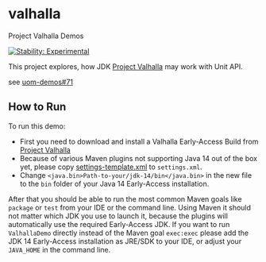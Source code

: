 valhalla
=========

Project Valhalla Demos

[![Stability: Experimental](https://masterminds.github.io/stability/experimental.svg)](https://masterminds.github.io/stability/experimental.html)

This project explores, how JDK [Project Valhalla](https://jdk.java.net/valhalla/) may work with Unit API.

see [uom-demos#71](https://github.com/unitsofmeasurement/uom-demos/issues/71)

How to Run
-------------------------------------
To run this demo:
- First you need to download and install a Valhalla Early-Access Build from [Project Valhalla](https://jdk.java.net/valhalla/) 
- Because of various Maven plugins not supporting Java 14 out of the box yet, please copy [settings-template.xml](settings-template.xml) to `settings.xml`.
- Change `<java.bin>Path-to-your/jdk-14/bin</java.bin>` in the new file to the `bin` folder of your Java 14 Early-Access installation.

After that you should be able to run the most common Maven goals like `package` or `test` from your IDE or the command line. Using Maven it should not matter which JDK you use to launch it, because the plugins will automatically use the required Early-Access JDK. If you want to run `ValhallaDemo` directly instead of the Maven goal `exec:exec` please add the JDK 14 Early-Access installation as JRE/SDK to your IDE, or adjust your `JAVA_HOME` in the command line.